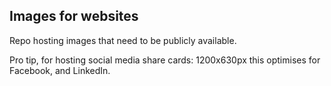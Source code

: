 ## Images for websites

Repo hosting images that need to be publicly available.

Pro tip, for hosting social media share cards: 1200x630px this optimises for Facebook, and LinkedIn.
